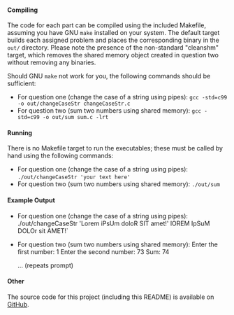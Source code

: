 #### Compiling
The code for each part can be compiled using the included Makefile, assuming
you have GNU `make` installed on your system.  The default target builds each
assigned problem and places the corresponding binary in the `out/` directory.
Please note the presence of the non-standard "cleanshm" target, which removes
the shared memory object created in question two without removing any binaries.

Should GNU `make` not work for you, the following commands should be sufficient:
* For question one (change the case of a string using pipes):
    `gcc -std=c99 -o out/changeCaseStr changeCaseStr.c`
* For question two (sum two numbers using shared memory):
    `gcc -std=c99 -o out/sum sum.c -lrt`

#### Running
There is no Makefile target to run the executables; these must be called by
hand using the following commands:
* For question one (change the case of a string using pipes):
    `./out/changeCaseStr 'your text here'`
* For question two (sum two numbers using shared memory):
	`./out/sum`

#### Example Output
* For question one (change the case of a string using pipes):
	./out/changeCaseStr 'Lorem iPsUm doloR SIT amet!'
	lOREM IpSuM DOLOr sit AMET!`
* For question two (sum two numbers using shared memory):
    Enter the first number:         1
    Enter the second number:        73
    Sum:                            74

	... (repeats prompt)

#### Other
The source code for this project (including this README) is available on
[GitHub](github.com/sjbarag/ECE-C353-Programming-Assignment-1).

